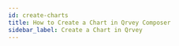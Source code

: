 ```yaml
---
id: create-charts
title: How to Create a Chart in Qrvey Composer
sidebar_label: Create a Chart in Qrvey
---
```

<div style="text-align: justify">

<script type="text/javascript">window.addEventListener("load",() => {
     document.querySelector('.post article').insertAdjacentHTML('afterbegin', `<iframe src="https://docs.google.com/presentation/d/e/2PACX-1vROlym8MGaUe5mHmuc4pJ3BTlsrQxNUoJ-6NZuApFAFYsXYAi5lRQ4EvA1hrQsvj5org8GXTNosYq48/embed?start=false&loop=false&delayms=3000" frameborder="0" width="960" height="569" allowfullscreen="true" mozallowfullscreen="true" webkitallowfullscreen="true"></iframe>`);
});</script>    

